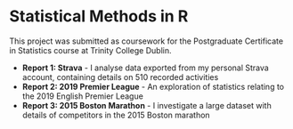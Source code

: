 # Statistical Methods in R

This project was submitted as coursework for the Postgraduate Certificate in Statistics course at Trinity College Dublin.

- **Report 1: Strava** - I analyse data exported from my personal Strava account, containing details on 510 recorded activities
- **Report 2: 2019 Premier League** - An exploration of statistics relating to the 2019 English Premier League
- **Report 3: 2015 Boston Marathon** - I investigate a large dataset with details of competitors in the 2015 Boston marathon
